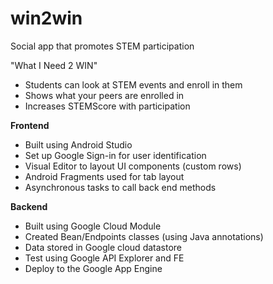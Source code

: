 # win2win
Social app that promotes STEM participation

"What I Need 2 WIN"

- Students can look at STEM events and enroll in them 
- Shows what your peers are enrolled in 
- Increases STEMScore with participation

**Frontend**
- Built using Android Studio
- Set up Google Sign-in for user identification
- Visual Editor to layout UI components (custom rows)
- Android Fragments used for tab layout
- Asynchronous tasks to call back end methods

**Backend**
- Built using Google Cloud Module
- Created Bean/Endpoints classes (using Java annotations)
- Data stored in Google cloud datastore
- Test using Google API Explorer and FE 
- Deploy to the Google App Engine 
